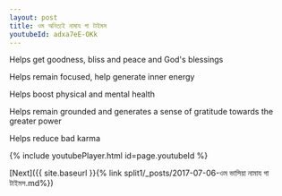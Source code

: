```yaml
---
layout: post
title: ওম অনিত্যই নামায গা টাইমস
youtubeId: adxa7eE-OKk
---
```

 
 
Helps get goodness, bliss and peace and God's blessings
 
Helps remain focused, help generate inner energy 
 
Helps boost physical and mental health 
 
Helps remain grounded and generates a sense of gratitude towards the greater power 
 
Helps reduce bad karma
 
 
 
 


{% include youtubePlayer.html id=page.youtubeId %}
 
[Next]({{ site.baseurl }}{% link  split1/_posts/2017-07-06-ওম ভাসিয়া নামায গা টাইমস.md%})
 
